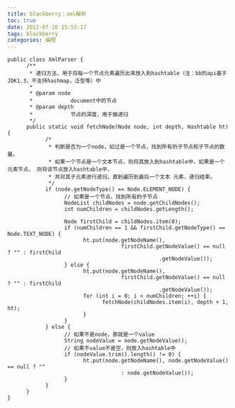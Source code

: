 ```yaml
---
title: blackberry：xml解析
toc: true
date: 2012-07-16 15:53:17
tags: blackberry
categories: 编程
---
```


	public class XmlParser {
	      /**
	       * 递归方法，用于将每一个节点元素遍历出来放入到hashtable（注：bb的api基于JDK1.3，不支持hashmap，泛型等）中
	       *
	       * @param node
	       *            document中的节点
	       * @param depth
	       *            节点的深度，用于做递归
	       */
	      public static void fetchNode(Node node, int depth, Hashtable ht) {
	            /*
	             * 判断是否为一个node，如过是一个节点，找到所有的子节点和子节点的数量。
	             * 如果一个节点是一个文本节点，则将其放入到hashtable中，如果是一个元素节点， 则将该节点放入hashtable中，
	             * 并对其子元素进行递归，直到遍历到最后一个文本 元素，递归结束。
	             */
	            if (node.getNodeType() == Node.ELEMENT_NODE) {
	                  // 如果是一个节点，找到所有的子节点
	                  NodeList childNodes = node.getChildNodes();
	                  int numChildren = childNodes.getLength();

	                  Node firstChild = childNodes.item(0);
	                  if (numChildren == 1 && firstChild.getNodeType() == Node.TEXT_NODE) {
	                        ht.put(node.getNodeName(),
	                                    firstChild.getNodeValue() == null ? "" : firstChild
	                                                .getNodeValue());
	                  } else {
	                        ht.put(node.getNodeName(),
	                                    firstChild.getNodeValue() == null ? "" : firstChild
	                                                .getNodeValue());
	                        for (int i = 0; i < numChildren; ++i) {
	                              fetchNode(childNodes.item(i), depth + 1, ht);
	                        }
	                  }
	            } else {
	                  // 如果不是node，那就是一个value
	                  String nodeValue = node.getNodeValue();
	                  // 如果不value不是空，则放入hashtable中
	                  if (nodeValue.trim().length() != 0) {
	                        ht.put(node.getNodeName(), node.getNodeValue() == null ? ""
	                                    : node.getNodeValue());
	                  }
	            }
	      }
	}
